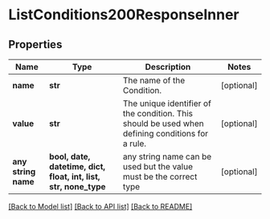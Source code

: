 # ListConditions200ResponseInner


## Properties
Name | Type | Description | Notes
------------ | ------------- | ------------- | -------------
**name** | **str** | The name of the Condition. | [optional] 
**value** | **str** | The unique identifier of the condition. This should be used when defining conditions for a rule. | [optional] 
**any string name** | **bool, date, datetime, dict, float, int, list, str, none_type** | any string name can be used but the value must be the correct type | [optional]

[[Back to Model list]](../README.md#documentation-for-models) [[Back to API list]](../README.md#documentation-for-api-endpoints) [[Back to README]](../README.md)


